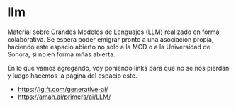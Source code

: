 # llm
Material sobre Grandes Modelos de Lenguajes (LLM) realizado en forma colaborativa. Se espera poder emigrar pronto a una asociación propia, haciendo este espacio abierto no solo a la MCD o a la Universidad de Sonora, si no en forma mñas abierta.


En lo que vamos agregando, voy poniendo links para que no se nos pierdan y luego hacemos la página del espacio este.

- https://ig.ft.com/generative-ai/
- https://aman.ai/primers/ai/LLM/
